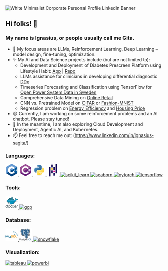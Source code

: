 <img width="1584" height="396" alt="White Minimalist Corporate Personal Profile LinkedIn Banner" src="https://github.com/user-attachments/assets/8e65d926-e5e2-45f7-852a-950930fe4b0d" />

## Hi folks! 👋
### My name is Ignasius, or people usually call me Gita.
- 🌱 My focus areas are LLMs, Reinforcement Learning, Deep Learning – model design, fine-tuning, optimization.
- ✨ My AI and Data Science projects include (but are not limited to):
  - Development and Deployment of Diabetes Prescreen Platform using Lifestyle Habit: [App](https://diabetes-prescreen.streamlit.app/) | [Repo](https://github.com/ignsagita/class-diabetes-lifestyle)
  - LLMs assistance for clinicians in developing differential diagnostic [DDx](https://github.com/ignsagita/nlp-ddx)
  - Timeseries Forecasting and Classification using TensorFlow for [Open Power System Data in Sweden](https://github.com/ignsagita/timeseries-nn)
  - Comprehensive Data Mining on [Online Retail](https://github.com/ignsagita/data-mining_online-retail)
  - CNN vs. Pretrained Model on [CIFAR](https://github.com/ignsagita/cnn-resnet-cifar) or [Fashion-MNIST](https://github.com/ignsagita/neuralnets-fashionmnist)
  - Regression problem on [Energy Efficiency](https://github.com/ignsagita/energy-regression) and [Housing Price](https://github.com/ignsagita/regression-nn-housing) 
- 😄 Currently, I am working on some reinforcement problems and an AI chatbot. Please stay tuned! []()
- 📒 In the meantime, I am  also exploring Cloud Development and Deployment, Agentic AI, and Kubernetes.
- 📫 Feel free to reach me out: (https://www.linkedin.com/in/ignasius-sagita/)

<p align="left">
</p>

<h3 align="left">Languages:</h3>
<p align="left"> 
<a href="https://www.w3schools.com/cpp/" target="_blank" rel="noreferrer"> <img src="https://raw.githubusercontent.com/devicons/devicon/master/icons/cplusplus/cplusplus-original.svg" alt="cplusplus" width="40" height="40"/> </a> 
<a href="https://www.w3schools.com/cs/" target="_blank" rel="noreferrer"> <img src="https://raw.githubusercontent.com/devicons/devicon/master/icons/csharp/csharp-original.svg" alt="csharp" width="40" height="40"/> </a> 
<a href="https://www.python.org" target="_blank" rel="noreferrer"> <img src="https://raw.githubusercontent.com/devicons/devicon/master/icons/python/python-original.svg" alt="python" width="40" height="40"/> </a>
<a href="https://pandas.pydata.org/" target="_blank" rel="noreferrer"> <img src="https://raw.githubusercontent.com/devicons/devicon/2ae2a900d2f041da66e950e4d48052658d850630/icons/pandas/pandas-original.svg" alt="pandas" width="40" height="40"/> </a>
<a href="https://scikit-learn.org/" target="_blank" rel="noreferrer"> <img src="https://upload.wikimedia.org/wikipedia/commons/0/05/Scikit_learn_logo_small.svg" alt="scikit_learn" width="40" height="40"/> </a>
<a href="https://seaborn.pydata.org/" target="_blank" rel="noreferrer"> <img src="https://seaborn.pydata.org/_images/logo-mark-lightbg.svg" alt="seaborn" width="40" height="40"/> </a>
<a href="https://pytorch.org/" target="_blank" rel="noreferrer"> <img src="https://www.vectorlogo.zone/logos/pytorch/pytorch-icon.svg" alt="pytorch" width="40" height="40"/> </a> 
<a href="https://www.tensorflow.org" target="_blank" rel="noreferrer"> <img src="https://www.vectorlogo.zone/logos/tensorflow/tensorflow-icon.svg" alt="tensorflow" width="40" height="40"/> </a> </p>

<h3 align="left">Tools:</h3>
<a href="https://www.docker.com/" target="_blank" rel="noreferrer"> <img src="https://raw.githubusercontent.com/devicons/devicon/master/icons/docker/docker-original-wordmark.svg" alt="docker" width="40" height="40"/> </a> 
<a href="https://cloud.google.com" target="_blank" rel="noreferrer"> <img src="https://www.vectorlogo.zone/logos/google_cloud/google_cloud-icon.svg" alt="gcp" width="40" height="40"/> </a> 

<h3 align="left">Database:</h3>
<a href="https://www.mysql.com/" target="_blank" rel="noreferrer"> <img src="https://raw.githubusercontent.com/devicons/devicon/master/icons/mysql/mysql-original-wordmark.svg" alt="mysql" width="40" height="40"/> </a> 
<a href="https://www.postgresql.org" target="_blank" rel="noreferrer"> <img src="https://raw.githubusercontent.com/devicons/devicon/master/icons/postgresql/postgresql-original-wordmark.svg" alt="postgresql" width="40" height="40"/> </a>
<a href="https://www.snowflake.com/en/" target="_blank" rel="noreferrer"> <img src="https://lh3.googleusercontent.com/5mfoFkq8ny0K9hEAe0eMouZrT8ijJ8lQ7_MEQQW01dMMwDbYpcHBxi1gp0x91kUMqMaztM-vxRSsaskiZg0" alt="snowflake" width="100" height="100"/> </a>

<h3 align="left">Visualization:</h3>
<a href="https://www.tableau.com/" target="_blank" rel="noreferrer"> <img src="https://www.tableau.com/themes/custom/tableau_www/logo.v2.svg" alt="tableau" width="60" height="60"/> </a>
<a href="https://www.microsoft.com/sv-se/power-platform/products/power-bi?market=se" target="_blank" rel="noreferrer"> <img src="http://cdn-dynmedia-1.microsoft.com/is/image/microsoftcorp/Hero_BPI_icon1?resMode=sharp2&op_usm=1.5,0.65,15,0&wid=96&hei=96&qlt=100&fmt=png-alpha&fit=constrain" alt="powerbi" width="40" height="40"/> </a>


<!--
**ignsagita/ignsagita** is a ✨ _special_ ✨ repository because its `README.md` (this file) appears on your GitHub profile.

Here are some ideas to get you started:

- 🔭 I’m currently working on ...
- 🌱 I’m currently learning ...
- 👯 I’m looking to collaborate on ...
- 🤔 I’m looking for help with ...
- 💬 Ask me about ...
- 📫 How to reach me: ...
- 😄 Pronouns: ...
- ⚡ Fun fact: ...
-->
